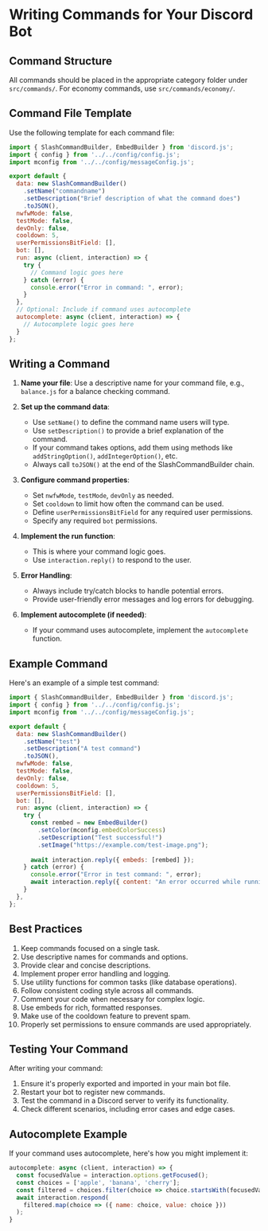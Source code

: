 # Writing Commands for Your Discord Bot

## Command Structure

All commands should be placed in the appropriate category folder under `src/commands/`. For economy commands, use `src/commands/economy/`.

## Command File Template

Use the following template for each command file:

```javascript
import { SlashCommandBuilder, EmbedBuilder } from 'discord.js';
import { config } from '../../config/config.js';
import mconfig from '../../config/messageConfig.js';

export default {
  data: new SlashCommandBuilder()
    .setName("commandname")
    .setDescription("Brief description of what the command does")
    .toJSON(),
  nwfwMode: false,
  testMode: false,
  devOnly: false,
  cooldown: 5,
  userPermissionsBitField: [],
  bot: [],
  run: async (client, interaction) => {
    try {
      // Command logic goes here
    } catch (error) {
      console.error("Error in command: ", error);
    }
  },
  // Optional: Include if command uses autocomplete
  autocomplete: async (client, interaction) => {
    // Autocomplete logic goes here
  }
};
```

## Writing a Command

1. **Name your file**: Use a descriptive name for your command file, e.g., `balance.js` for a balance checking command.

2. **Set up the command data**:
   - Use `setName()` to define the command name users will type.
   - Use `setDescription()` to provide a brief explanation of the command.
   - If your command takes options, add them using methods like `addStringOption()`, `addIntegerOption()`, etc.
   - Always call `toJSON()` at the end of the SlashCommandBuilder chain.

3. **Configure command properties**:
   - Set `nwfwMode`, `testMode`, `devOnly` as needed.
   - Set `cooldown` to limit how often the command can be used.
   - Define `userPermissionsBitField` for any required user permissions.
   - Specify any required `bot` permissions.

4. **Implement the run function**:
   - This is where your command logic goes.
   - Use `interaction.reply()` to respond to the user.

5. **Error Handling**:
   - Always include try/catch blocks to handle potential errors.
   - Provide user-friendly error messages and log errors for debugging.

6. **Implement autocomplete (if needed)**:
   - If your command uses autocomplete, implement the `autocomplete` function.

## Example Command

Here's an example of a simple test command:

```javascript
import { SlashCommandBuilder, EmbedBuilder } from 'discord.js';
import { config } from '../../config/config.js';
import mconfig from '../../config/messageConfig.js';

export default {
  data: new SlashCommandBuilder()
    .setName("test")
    .setDescription("A test command")
    .toJSON(),
  nwfwMode: false,
  testMode: false,
  devOnly: false,
  cooldown: 5,
  userPermissionsBitField: [],
  bot: [],
  run: async (client, interaction) => {
    try {
      const rembed = new EmbedBuilder()
        .setColor(mconfig.embedColorSuccess)
        .setDescription("Test successful!")
        .setImage("https://example.com/test-image.png");
      
      await interaction.reply({ embeds: [rembed] });
    } catch (error) {
      console.error("Error in test command: ", error);
      await interaction.reply({ content: "An error occurred while running the test command.", ephemeral: true });
    }
  },
};
```

## Best Practices

1. Keep commands focused on a single task.
2. Use descriptive names for commands and options.
3. Provide clear and concise descriptions.
4. Implement proper error handling and logging.
5. Use utility functions for common tasks (like database operations).
6. Follow consistent coding style across all commands.
7. Comment your code when necessary for complex logic.
8. Use embeds for rich, formatted responses.
9. Make use of the cooldown feature to prevent spam.
10. Properly set permissions to ensure commands are used appropriately.

## Testing Your Command

After writing your command:
1. Ensure it's properly exported and imported in your main bot file.
2. Restart your bot to register new commands.
3. Test the command in a Discord server to verify its functionality.
4. Check different scenarios, including error cases and edge cases.

## Autocomplete Example

If your command uses autocomplete, here's how you might implement it:

```javascript
autocomplete: async (client, interaction) => {
  const focusedValue = interaction.options.getFocused();
  const choices = ['apple', 'banana', 'cherry'];
  const filtered = choices.filter(choice => choice.startsWith(focusedValue));
  await interaction.respond(
    filtered.map(choice => ({ name: choice, value: choice }))
  );
}
```
